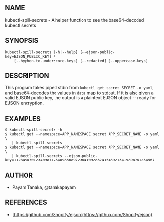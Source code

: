 ## NAME
kubectl-spill-secrets - A helper function to see the base64-decoded kubectl secrets

## SYNOPSIS
    kubectl-spill-secrets [-h|--help] [--ejson-public-key=EJSON_PUBLIC_KEY] \
        [--hyphen-to-underscore-keys] [--redacted] [--uppercase-keys]

## DESCRIPTION
This program takes piped stdin from `kubectl get secret SECRET -o yaml`, and
base64-decodes the values in `data` map to stdout. If it is also given a valid
EJSON public key, the output is a plaintext EJSON object -- ready for EJSON
encryption.

## EXAMPLES
    $ kubectl-spill-secrets -h
    $ kubectl get --namespace=APP_NAMESPACE secret APP_SECRET_NAME -o yaml \
       | kubectl-spill-secrets
    $ kubectl get --namespace=APP_NAMESPACE secret APP_SECRET_NAME -o yaml \
       | kubectl-spill-secrets --ejson-public-key=1123498701234098712340985689723641092837415189213419898761234567

## AUTHOR
* Payam Tanaka, @tanakapayam

## REFERENCES
* [https://github.com/Shopify/ejson](https://github.com/Shopify/ejson)
